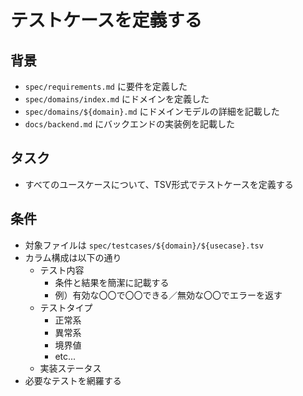 # テストケースを定義する

## 背景

- `spec/requirements.md` に要件を定義した
- `spec/domains/index.md` にドメインを定義した
- `spec/domains/${domain}.md` にドメインモデルの詳細を記載した
- `docs/backend.md` にバックエンドの実装例を記載した

## タスク

- すべてのユースケースについて、TSV形式でテストケースを定義する

## 条件

- 対象ファイルは `spec/testcases/${domain}/${usecase}.tsv`
- カラム構成は以下の通り
    - テスト内容
        - 条件と結果を簡潔に記載する
        - 例）有効な〇〇で〇〇できる／無効な〇〇でエラーを返す
    - テストタイプ
        - 正常系
        - 異常系
        - 境界値
        - etc...
    - 実装ステータス
- 必要なテストを網羅する
